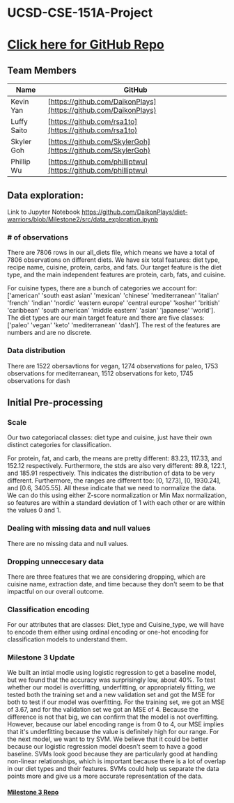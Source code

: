 # UCSD-CSE-151A-Project

# [Click here for GitHub Repo](https://github.com/DaikonPlays/diet-warriors/tree/main)

## Team Members
| Name | GitHub |
|------|--------|
| Kevin Yan   | [https://github.com/DaikonPlays](https://github.com/DaikonPlays)  |
| Luffy Saito | [https://github.com/rsa1to](https://github.com/rsa1to) |
| Skyler Goh  | [https://github.com/SkylerGoh](https://github.com/SkylerGoh) |
| Phillip Wu  | [https://github.com/philliptwu](https://github.com/philliptwu) |

## Data exploration:
Link to Jupyter Notebook
https://github.com/DaikonPlays/diet-warriors/blob/Milestone2/src/data_exploration.ipynb
### # of observations

There are 7806 rows in our all_diets file, which means we have a total of 7806 observations on different diets. We have six total features: diet type, recipe name, cuisine, protein, carbs, and fats. Our target feature is the diet type, and the main independent features are protein, carb, fats, and cuisine.

For cuisine types, there are a bunch of categories we account for: ['american' 'south east asian' 'mexican' 'chinese' 'mediterranean'
'italian' 'french' 'indian' 'nordic' 'eastern europe' 'central europe'
'kosher' 'british' 'caribbean' 'south american' 'middle eastern' 'asian'
'japanese' 'world'].
The diet types are our main target feature and there are five classes: ['paleo' 'vegan' 'keto' 'mediterranean' 'dash'].
The rest of the features are numbers and are no discrete.

### Data distribution

There are 1522 obersavtions for vegan, 1274 observations for paleo, 1753 observations for mediterranean, 1512 observations for keto, 1745 observations for dash

## Initial Pre-processing

### Scale

Our two categoriacal classes: diet type and cuisine, just have their own distinct categories for classification.

For protein, fat, and carb, the means are pretty different: 83.23, 117.33, and 152.12 respectively. Furthermore, the stds are also very different: 89.8, 122.1, and 185.91 respectively. This indicates the distribution of data to be very different. Furthermore, the ranges are different too: [0, 1273], [0, 1930.24], and [0.6, 3405.55]. All these indicate that we need to normalize the data. We can do this using either Z-score normalization or Min Max normalization, so features are within a standard deviation of 1 with each other or are within the values 0 and 1.

### Dealing with missing data and null values

There are no missing data and null values. 

### Dropping unneccesary data

There are three features that we are considering dropping, which are cuisine name, extraction date, and time because they don't seem to be that impactful on our overall outcome.

### Classification encoding
For our attributes that are classes: Diet_type and Cuisine_type, we will have to encode them either using ordinal encoding or one-hot encoding for classification models to understand them.

### Milestone 3 Update
We built an intial modle using logistic regression to get a baseline model, but we found that the accuracy was surprisingly low, about 40%. To test whether our model is overfitting, underfitting, or appropriately fitting, we tested both the training set and a new validation set and got the MSE for both to test if our model was overfitting. For the training set, we got an MSE of 3.67, and for the validation set we got an MSE of 4. Because the difference is not that big, we can confirm that the model is not overfitting. However, because our label encoding range is from 0 to 4, our MSE implies that it's underfitting because the value is definitely high for our range. For the next model, we want to try SVM. We believe that it could be better because our logistic regression model doesn't seem to have a good baseline. SVMs look good because they are particularly good at handling non-linear relationships, which is important because there is a lot of overlap in our diet types and their features. SVMs could help us separate the data points more and give us a more accurate representation of the data.

#### [Milestone 3 Repo](https://github.com/DaikonPlays/diet-warriors/tree/Milestone3) 

